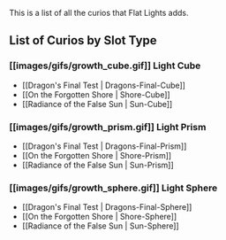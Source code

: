 This is a list of all the curios that Flat Lights adds.

## List of Curios by Slot Type

### [[images/gifs/growth_cube.gif]] Light Cube
- [[Dragon's Final Test | Dragons-Final-Cube]]
- [[On the Forgotten Shore | Shore-Cube]]
- [[Radiance of the False Sun | Sun-Cube]]

### [[images/gifs/growth_prism.gif]] Light Prism
- [[Dragon's Final Test | Dragons-Final-Prism]]
- [[On the Forgotten Shore | Shore-Prism]]
- [[Radiance of the False Sun | Sun-Prism]]

### [[images/gifs/growth_sphere.gif]] Light Sphere
- [[Dragon's Final Test | Dragons-Final-Sphere]]
- [[On the Forgotten Shore | Shore-Sphere]]
- [[Radiance of the False Sun | Sun-Sphere]]

